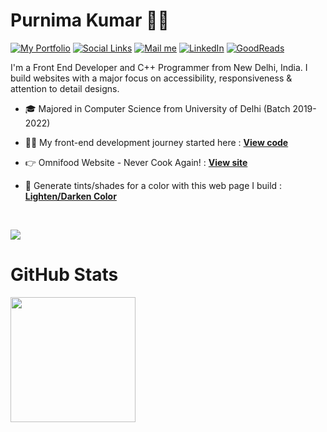 # Purnima Kumar 👩‍💻

[![My Portfolio](https://img.shields.io/badge/-My%20Portfolio-222222?style=flat-square&color=purple&&link=https://purnimakumarr.github.io)](https://purnimakumarr.github.io)
[![Social Links](https://img.shields.io/badge/-Social%20Links-222222?style=flat-square&logo=linktree&color=darkgreen&&link=https://linktr.ee/purnimakumar)](https://linktr.ee/purnimakumar) 
[![Mail me](https://img.shields.io/badge/-CodePen%20-222222?style=flat-square&logo=codepen&color=black&&link=https://codepen.io/purnimakumar)](https://codepen.io/purnimakumar)
[![LinkedIn](https://img.shields.io/badge/-LinkedIn-222222?style=flat-square&color=blue&logo=linkedin&&link=https://www.linkedin.com/in/purnima-kumar-b024aa21b)](https://www.linkedin.com/in/purnima-kumar-b024aa21b)
[![GoodReads](https://img.shields.io/badge/-GoodReads-222222?style=flat-square&logo=goodreads&color=brown&&link=https://www.goodreads.com/user/show/111237956-purnima-kumar)](https://www.goodreads.com/user/show/111237956-purnima-kumar)

I'm a Front End Developer and C++ Programmer from New Delhi, India. I build websites with a major focus on accessibility, responsiveness & attention to detail designs.

- 🎓 Majored in Computer Science from University of Delhi (Batch 2019-2022)

- 👩‍💻 My front-end development journey started here : [**View code**](https://github.com/purnimakumarr/html-css-course)

- 👉 Omnifood Website - Never Cook Again! : [**View site**](https://omnifood-purnima.netlify.app)

- 🔗 Generate tints/shades for a color with this web page I build : [**Lighten/Darken Color**](https://purnimakumarr.github.io/lighten-darken-color/)

<br />

![](https://komarev.com/ghpvc/?username=purnimakumarr&color=bc6c25&style=flat-square&label=PROFILE%20VIEWS)

# GitHub Stats

<img height="200em" src="https://github-readme-stats.vercel.app/api/top-langs/?username=purnimakumarr&langs_count=8&hide=jupyter%20%notebook&layout=compact&theme=algolia&card_width=300em"/>
